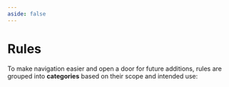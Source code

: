 ```yaml
---
aside: false
---
```


# Rules

To make navigation easier and open a door for future additions, rules are grouped into **categories** based on their scope and intended use:

<!-- markdownlint-disable md033 -- Custom component -->
<rules-list />
